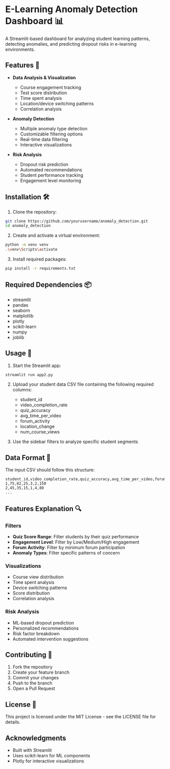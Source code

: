 # E-Learning Anomaly Detection Dashboard 📊

A Streamlit-based dashboard for analyzing student learning patterns, detecting anomalies, and predicting dropout risks in e-learning environments.

## Features 🌟

- **Data Analysis & Visualization**
  - Course engagement tracking
  - Test score distribution
  - Time spent analysis
  - Location/device switching patterns
  - Correlation analysis

- **Anomaly Detection**
  - Multiple anomaly type detection
  - Customizable filtering options
  - Real-time data filtering
  - Interactive visualizations

- **Risk Analysis**
  - Dropout risk prediction
  - Automated recommendations
  - Student performance tracking
  - Engagement level monitoring

## Installation 🛠️

1. Clone the repository:
```bash
git clone https://github.com/yourusername/anomaly_detection.git
cd anomaly_detection
```

2. Create and activate a virtual environment:
```bash
python -m venv venv
.\venv\Scripts\activate
```

3. Install required packages:
```bash
pip install -r requirements.txt
```

## Required Dependencies 📦

- streamlit
- pandas
- seaborn
- matplotlib
- plotly
- scikit-learn
- numpy
- joblib

## Usage 🚀

1. Start the Streamlit app:
```bash
streamlit run app2.py
```

2. Upload your student data CSV file containing the following required columns:
   - student_id
   - video_completion_rate
   - quiz_accuracy
   - avg_time_per_video
   - forum_activity
   - location_change
   - num_course_views

3. Use the sidebar filters to analyze specific student segments

## Data Format 📄

The input CSV should follow this structure:
```csv
student_id,video_completion_rate,quiz_accuracy,avg_time_per_video,forum_activity,location_change,num_course_views
1,75,82,25,3,2,150
2,45,35,15,1,4,80
...
```

## Features Explanation 🔍

### Filters
- **Quiz Score Range**: Filter students by their quiz performance
- **Engagement Level**: Filter by Low/Medium/High engagement
- **Forum Activity**: Filter by minimum forum participation
- **Anomaly Types**: Filter specific patterns of concern

### Visualizations
- Course view distribution
- Time spent analysis
- Device switching patterns
- Score distribution
- Correlation analysis

### Risk Analysis
- ML-based dropout prediction
- Personalized recommendations
- Risk factor breakdown
- Automated intervention suggestions

## Contributing 🤝

1. Fork the repository
2. Create your feature branch
3. Commit your changes
4. Push to the branch
5. Open a Pull Request

## License 📝

This project is licensed under the MIT License - see the LICENSE file for details.

## Acknowledgments 

- Built with Streamlit
- Uses scikit-learn for ML components
- Plotly for interactive visualizations